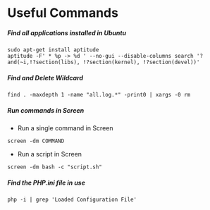 # Useful Commands

##### Find all applications installed in Ubuntu ##### 

~~~shell
sudo apt-get install aptitude
aptitude -F' * %p -> %d ' --no-gui --disable-columns search '?and(~i,!?section(libs), !?section(kernel), !?section(devel))'
~~~

##### Find and Delete Wildcard

~~~shell
find . -maxdepth 1 -name "all.log.*" -print0 | xargs -0 rm
~~~

##### Run commands in Screen

+ Run a single command in Screen

~~~shell
screen -dm COMMAND
~~~

* Run a script in Screen

~~~shell
screen -dm bash -c "script.sh" 
~~~

##### Find the PHP.ini file in use

~~~shell
php -i | grep 'Loaded Configuration File'
~~~

